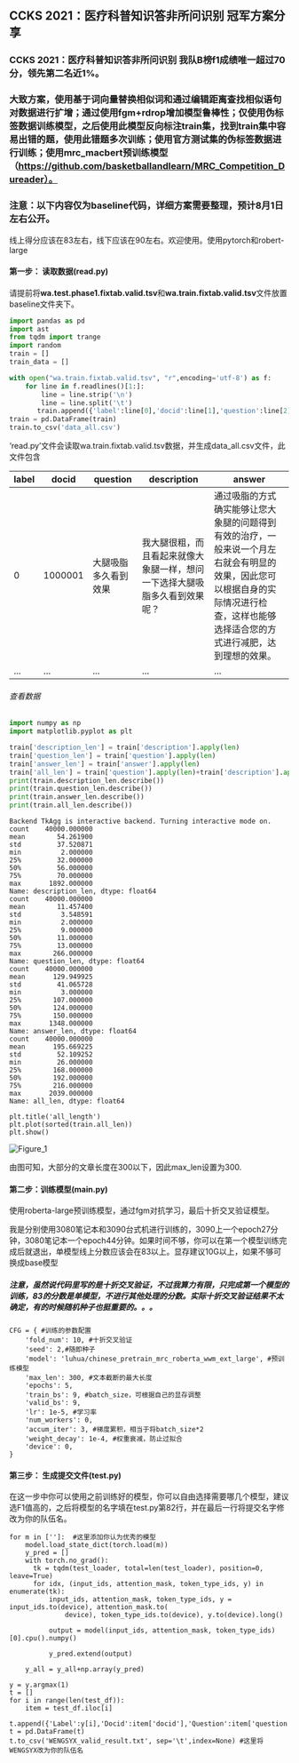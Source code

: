 ## CCKS 2021：医疗科普知识答非所问识别 冠军方案分享

### CCKS 2021：医疗科普知识答非所问识别 我队B榜f1成绩唯一超过70分，领先第二名近1%。

### 大致方案，使用基于词向量替换相似词和通过编辑距离查找相似语句对数据进行扩增；通过使用fgm+rdrop增加模型鲁棒性；仅使用伪标签数据训练模型，之后使用此模型反向标注train集，找到train集中容易出错的题，使用此错题多次训练；使用官方测试集的伪标签数据进行训练；使用mrc_macbert预训练模型（https://github.com/basketballandlearn/MRC_Competition_Dureader）。


### 注意：以下内容仅为baseline代码，详细方案需要整理，预计8月1日左右公开。

线上得分应该在83左右，线下应该在90左右。欢迎使用。使用pytorch和robert-large



#### 第一步： 读取数据(read.py)

请提前将**wa.test.phase1.fixtab.valid.tsv**和**wa.train.fixtab.valid.tsv**文件放置baseline文件夹下。

```python
import pandas as pd
import ast
from tqdm import trange
import random
train = []
train_data = []

with open("wa.train.fixtab.valid.tsv", "r",encoding='utf-8') as f:
    for line in f.readlines()[1:]:
        line = line.strip('\n')
        line = line.split('\t')
       train.append({'label':line[0],'docid':line[1],'question':line[2],'description':line[3],'answer':line[4]})
train = pd.DataFrame(train)
train.to_csv('data_all.csv')
```

‘read.py’文件会读取wa.train.fixtab.valid.tsv数据，并生成data_all.csv文件，此文件包含

| label | docid   | question             | description                                                  | answer                                                       |
| ----- | ------- | -------------------- | ------------------------------------------------------------ | ------------------------------------------------------------ |
| 0     | 1000001 | 大腿吸脂多久看到效果 | 我大腿很粗，而且看起来就像大象腿一样，想问一下选择大腿吸脂多久看到效果呢？ | 通过吸脂的方式确实能够让您大象腿的问题得到有效的治疗，一般来说一个月左右就会有明显的效果，因此您可以根据自身的实际情况进行检查，这样也能够选择适合您的方式进行减肥，达到理想的效果。 |
| ...   | ...     | ...                  | ...                                                          | ...                                                          |

###### 查看数据

```python
import numpy as np
import matplotlib.pyplot as plt

train['description_len'] = train['description'].apply(len)
train['question_len'] = train['question'].apply(len)
train['answer_len'] = train['answer'].apply(len)
train['all_len'] = train['question'].apply(len)+train['description'].apply(len)+train['answer'].apply(len)
print(train.description_len.describe())
print(train.question_len.describe())
print(train.answer_len.describe())
print(train.all_len.describe())
```

```
Backend TkAgg is interactive backend. Turning interactive mode on.
count    40000.000000
mean        54.261900
std         37.520871
min          2.000000
25%         32.000000
50%         56.000000
75%         70.000000
max       1892.000000
Name: description_len, dtype: float64
count    40000.000000
mean        11.457400
std          3.548591
min          2.000000
25%          9.000000
50%         11.000000
75%         13.000000
max        266.000000
Name: question_len, dtype: float64
count    40000.000000
mean       129.949925
std         41.065728
min          3.000000
25%        107.000000
50%        124.000000
75%        150.000000
max       1348.000000
Name: answer_len, dtype: float64
count    40000.000000
mean       195.669225
std         52.109252
min         26.000000
25%        168.000000
50%        192.000000
75%        216.000000
max       2039.000000
Name: all_len, dtype: float64
```

```
plt.title('all_length')
plt.plot(sorted(train.all_len))
plt.show()
```

![Figure_1](Figure_1.png)

由图可知，大部分的文章长度在300以下，因此max_len设置为300.

#### 第二步：训练模型(main.py)

使用roberta-large预训练模型，通过fgm对抗学习，最后十折交叉验证模型。

我是分别使用3080笔记本和3090台式机进行训练的，3090上一个epoch27分钟，3080笔记本一个epoch44分钟。如果时间不够，你可以在第一个模型训练完成后就退出，单模型线上分数应该会在83以上。显存建议10G以上，如果不够可换成base模型


##### 注意，虽然说代码里写的是十折交叉验证，不过我算力有限，只完成第一个模型的训练，83的分数是单模型，不进行其他处理的分数。实际十折交叉验证结果不太确定，有的时候随机种子也挺重要的。。。
```
CFG = { #训练的参数配置
    'fold_num': 10, #十折交叉验证
    'seed': 2,#随即种子
    'model': 'luhua/chinese_pretrain_mrc_roberta_wwm_ext_large', #预训练模型
    'max_len': 300, #文本截断的最大长度
    'epochs': 5,
    'train_bs': 9, #batch_size，可根据自己的显存调整
    'valid_bs': 9,
    'lr': 1e-5, #学习率
    'num_workers': 0,
    'accum_iter': 3, #梯度累积，相当于将batch_size*2
    'weight_decay': 1e-4, #权重衰减，防止过拟合
    'device': 0,
}
```

[^如果需要调参，可直接在CFG中修改]: 



#### 第三步： 生成提交文件(test.py)

在这一步中你可以使用之前训练好的模型，你可以自由选择需要哪几个模型，建议选F1值高的，之后将模型的名字填在test.py第82行，并在最后一行将提交名字修改为你的队伍名。

```
for m in ['']:  #这里添加你认为优秀的模型
    model.load_state_dict(torch.load(m))
    y_pred = []
    with torch.no_grad():
      tk = tqdm(test_loader, total=len(test_loader), position=0, leave=True)
      for idx, (input_ids, attention_mask, token_type_ids, y) in enumerate(tk):
          input_ids, attention_mask, token_type_ids, y = input_ids.to(device), attention_mask.to(
              device), token_type_ids.to(device), y.to(device).long()

          output = model(input_ids, attention_mask, token_type_ids)[0].cpu().numpy()

          y_pred.extend(output)

    y_all = y_all+np.array(y_pred)

y = y.argmax(1)
t = []
for i in range(len(test_df)):
    item = test_df.iloc[i]
    t.append({'Label':y[i],'Docid':item['docid'],'Question':item['question'],'Description':item['description'],'Answer':item['answer']})
t = pd.DataFrame(t)
t.to_csv('WENGSYX_valid_result.txt', sep='\t',index=None) #这里将WENGSYX改为你的队伍名
```


